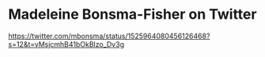 <div><h1>Madeleine Bonsma-Fisher on Twitter</h1></div>
<div><a href=https://twitter.com/mbonsma/status/1525964080456126468?s=12&t=vMsjcmhB41bOkBlzo_Dv3g>https://twitter.com/mbonsma/status/1525964080456126468?s=12&t=vMsjcmhB41bOkBlzo_Dv3g</a><br></div>

